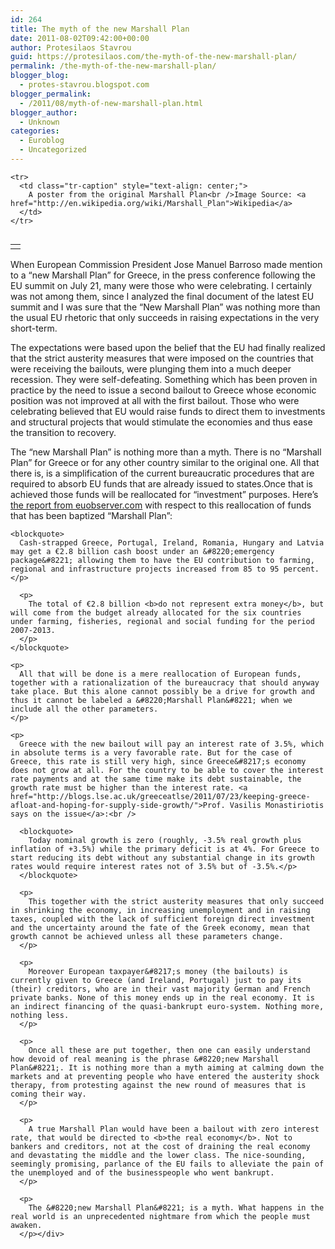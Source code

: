 ```yaml
---
id: 264
title: The myth of the new Marshall Plan
date: 2011-08-02T09:42:00+00:00
author: Protesilaos Stavrou
guid: https://protesilaos.com/the-myth-of-the-new-marshall-plan/
permalink: /the-myth-of-the-new-marshall-plan/
blogger_blog:
  - protes-stavrou.blogspot.com
blogger_permalink:
  - /2011/08/myth-of-new-marshall-plan.html
blogger_author:
  - Unknown
categories:
  - Euroblog
  - Uncategorized
---
```

<div dir="ltr" style="text-align: left;" trbidi="on">
  <table cellpadding="0" cellspacing="0" class="tr-caption-container" style="float: right; margin-left: 1em; text-align: right;">
    <tr>
      <td style="text-align: center;">
      </td>
    </tr>
    
    <tr>
      <td class="tr-caption" style="text-align: center;">
        A poster from the original Marshall Plan<br />Image Source: <a href="http://en.wikipedia.org/wiki/Marshall_Plan">Wikipedia</a>
      </td>
    </tr>
  </table>
  
  <p>
    When European Commission President Jose Manuel Barroso made mention to a &#8220;new Marshall Plan&#8221; for Greece, in the press conference following the EU summit on July 21, many were those who were celebrating. I certainly was not among them, since I analyzed the final document of the latest EU summit and I was sure that the &#8220;New Marshall Plan&#8221; was nothing more than the usual EU rhetoric that only succeeds in raising expectations in the very short-term.
  </p>
  
  <p>
    The expectations were based upon the belief that the EU had finally realized that the strict austerity measures that were imposed on the countries that were receiving the bailouts, were plunging them into a much deeper recession. They were self-defeating. Something which has been proven in practice by the need to issue a second bailout to Greece whose economic position was not improved at all with the first bailout. Those who were celebrating believed that EU would raise funds to direct them to investments and structural projects that would stimulate the economies and thus ease the transition to recovery.
  </p>
  
  <p>
    The &#8220;new Marshall Plan&#8221; is nothing more than a myth. There is no &#8220;Marshall Plan&#8221; for Greece or for any other country similar to the original one. All that there is, is a simplification of the current bureaucratic procedures that are required to absorb EU funds that are already issued to states.Once that is achieved those funds will be reallocated for &#8220;investment&#8221; purposes. Here&#8217;s <a href="http://euobserver.com/9/32671">the report from euobserver.com</a> with respect to this reallocation of funds that has been baptized &#8220;Marshall Plan&#8221;:<br /> 
    
    <blockquote>
      Cash-strapped Greece, Portugal, Ireland, Romania, Hungary and Latvia may get a €2.8 billion cash boost under an &#8220;emergency package&#8221; allowing them to have the EU contribution to farming, regional and infrastructure projects increased from 85 to 95 percent.</p> 
      
      <p>
        The total of €2.8 billion <b>do not represent extra money</b>, but will come from the budget already allocated for the six countries under farming, fisheries, regional and social funding for the period 2007-2013.
      </p>
    </blockquote>
    
    <p>
      All that will be done is a mere reallocation of European funds, together with a rationalization of the bureaucracy that should anyway take place. But this alone cannot possibly be a drive for growth and thus it cannot be labeled a &#8220;Marshall Plan&#8221; when we include all the other parameters.
    </p>
    
    <p>
      Greece with the new bailout will pay an interest rate of 3.5%, which in absolute terms is a very favorable rate. But for the case of Greece, this rate is still very high, since Greece&#8217;s economy does not grow at all. For the country to be able to cover the interest rate payments and at the same time make its debt sustainable, the growth rate must be higher than the interest rate. <a href="http://blogs.lse.ac.uk/greeceatlse/2011/07/23/keeping-greece-afloat-and-hoping-for-supply-side-growth/">Prof. Vasilis Monastiriotis says on the issue</a>:<br /> 
      
      <blockquote>
        Today nominal growth is zero (roughly, -3.5% real growth plus inflation of +3.5%) while the primary deficit is at 4%. For Greece to start reducing its debt without any substantial change in its growth rates would require interest rates not of 3.5% but of -3.5%.</p>
      </blockquote>
      
      <p>
        This together with the strict austerity measures that only succeed in shrinking the economy, in increasing unemployment and in raising taxes, coupled with the lack of sufficient foreign direct investment and the uncertainty around the fate of the Greek economy, mean that growth cannot be achieved unless all these parameters change.
      </p>
      
      <p>
        Moreover European taxpayer&#8217;s money (the bailouts) is currently given to Greece (and Ireland, Portugal) just to pay its (their) creditors, who are in their vast majority German and French private banks. None of this money ends up in the real economy. It is an indirect financing of the quasi-bankrupt euro-system. Nothing more, nothing less.
      </p>
      
      <p>
        Once all these are put together, then one can easily understand how devoid of real meaning is the phrase &#8220;new Marshall Plan&#8221;. It is nothing more than a myth aiming at calming down the markets and at preventing people who have entered the austerity shock therapy, from protesting against the new round of measures that is coming their way.
      </p>
      
      <p>
        A true Marshall Plan would have been a bailout with zero interest rate, that would be directed to <b>the real economy</b>. Not to bankers and creditors, not at the cost of draining the real economy and devastating the middle and the lower class. The nice-sounding, seemingly promising, parlance of the EU fails to alleviate the pain of the unemployed and of the businesspeople who went bankrupt.
      </p>
      
      <p>
        The &#8220;new Marshall Plan&#8221; is a myth. What happens in the real world is an unprecedented nightmare from which the people must awaken.
      </p></div>
